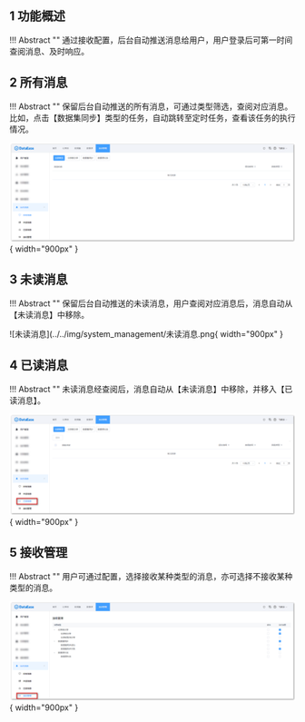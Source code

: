 ## 1 功能概述

!!! Abstract ""
	通过接收配置，后台自动推送消息给用户，用户登录后可第一时间查阅消息、及时响应。

## 2 所有消息

!!! Abstract ""
	保留后台自动推送的所有消息，可通过类型筛选，查阅对应消息。比如，点击【数据集同步】类型的任务，自动跳转至定时任务，查看该任务的执行情况。

![所有消息](../../img/system_management/所有消息.png){ width="900px" }

## 3 未读消息

!!! Abstract ""
	保留后台自动推送的未读消息，用户查阅对应消息后，消息自动从【未读消息】中移除。

![未读消息](../../img/system_management/未读消息.png{ width="900px" }

## 4 已读消息

!!! Abstract ""
	未读消息经查阅后，消息自动从【未读消息】中移除，并移入【已读消息】。

![已读消息](../../img/system_management/已读消息.png){ width="900px" }

## 5 接收管理

!!! Abstract ""
	用户可通过配置，选择接收某种类型的消息，亦可选择不接收某种类型的消息。

![接收管理](../../img/system_management/接收管理.png){ width="900px" }